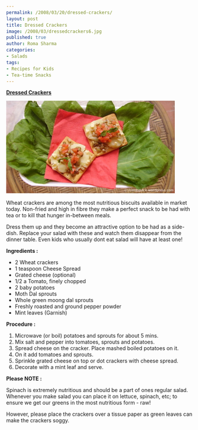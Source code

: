 ```yaml
--- 
permalink: /2008/03/20/dressed-crackers/
layout: post
title: Dressed Crackers
image: /2008/03/dressedcrackers6.jpg
published: true
author: Roma Sharma
categories: 
- Salads
tags:
- Recipes for Kids
- Tea-time Snacks
---
```

<span style="text-decoration:underline;"><strong>Dressed Crackers</strong></span>

<a title="dressedcrackers6.jpg" href="/2008/03/dressedcrackers6.jpg"><img src="/2008/03/dressedcrackers6.jpg" alt="dressedcrackers6.jpg" /></a>

Wheat crackers are among the most nutritious biscuits available in market today. Non-fried and high in fibre they make a perfect snack to be had with tea or to kill that hunger in-between meals.

Dress them up and they become an attractive option to be had as a side-dish. Replace your salad with these and watch them disappear from the dinner table. Even kids who usually dont eat salad will have at least one!

<strong>Ingredients :</strong>
<ul>
	<li>2 Wheat crackers</li>
	<li>1 teaspoon Cheese Spread</li>
	<li>Grated cheese (optional)</li>
	<li>1/2 a Tomato, finely chopped</li>
	<li>2 baby potatoes</li>
	<li>Moth Dal sprouts</li>
	<li>Whole green moong dal sprouts</li>
	<li>Freshly roasted and ground pepper powder</li>
	<li>Mint leaves (Garnish)</li>
</ul>
<strong>Procedure :</strong>
<ol>
	<li>Microwave (or boil) potatoes and sprouts for about 5 mins.</li>
	<li>Mix salt and pepper into tomatoes, sprouts and potatoes.</li>
	<li>Spread cheese on the cracker. Place mashed boiled potatoes on it.</li>
	<li>On it add tomatoes and sprouts.</li>
	<li>Sprinkle grated cheese on top or dot crackers with cheese spread.</li>
	<li>Decorate with a mint leaf and serve.</li>
</ol>
<strong>Please NOTE :</strong>

Spinach is extremely nutritious and should be a part of ones regular salad. Whenever you make salad you can place it on lettuce, spinach, etc; to ensure we get our greens in the most nutritious form - raw!

However, please place the crackers over a tissue paper as green leaves can make the crackers soggy.
